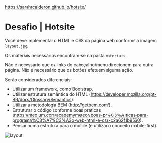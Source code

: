 https://sarahrcalderon.github.io/hotsite/

# Desafio | Hotsite

Você deve implementar o HTML e CSS da página web conforme a imagem `layout.jpg`.

Os materiais necessários encontram-se na pasta `materiais`.

Não é necessário que os links do cabeçalho/menu direcionem para outra página. Não é necessário que os botões efetuem alguma ação.

Serão considerados diferenciais:

- Utilizar um framework, como Bootstrap.
- Utilizar estrutura semântica do HTML (https://developer.mozilla.org/pt-BR/docs/Glossary/Semantics).
- Utilizar a metodologia BEM (http://getbem.com/).
- Estruturar o código conforme boas práticas (https://medium.com/academymeteor/boas-pr%C3%A1ticas-para-programa%C3%A7%C3%A3o-web-html-e-css-c2a62f1b9560).
- Pensar numa estrutura para o mobile (e utilizar o conceito mobile-first).


![layout](https://user-images.githubusercontent.com/102614238/168487016-0d869a3f-7be2-407e-8b9d-f2192604657d.jpg)
